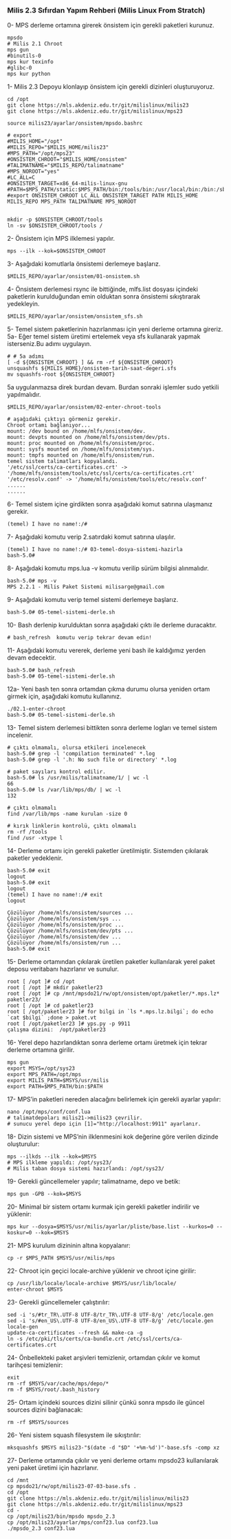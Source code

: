 ### Milis 2.3 Sıfırdan Yapım Rehberi (Milis Linux From Stratch) ###

0- MPS derleme ortamına girerek önsistem için gerekli paketleri kurunuz.
```
mpsdo
# Milis 2.1 Chroot
mps gun
#binutils-0
mps kur texinfo 
#glibc-0
mps kur python
```

1- Milis 2.3 Depoyu klonlayıp önsistem için gerekli dizinleri oluşturuyoruz.
```
cd /opt
git clone https://mls.akdeniz.edu.tr/git/milislinux/milis23
git clone https://mls.akdeniz.edu.tr/git/milislinux/mps23

source milis23/ayarlar/onsistem/mpsdo.bashrc

# export
#MILIS_HOME="/opt"
#MILIS_REPO="$MILIS_HOME/milis23"
#MPS_PATH="/opt/mps23"
#ONSISTEM_CHROOT="$MILIS_HOME/onsistem"
#TALIMATNAME="$MILIS_REPO/talimatname"
#MPS_NOROOT="yes"
#LC_ALL=C
#ONSISTEM_TARGET=x86_64-milis-linux-gnu
#PATH=$MPS_PATH/static:$MPS_PATH/bin:/tools/bin:/usr/local/bin:/bin:/sbin:/usr/sbin:/usr/bin:/root/bin:/usr/milis/bin
#export ONSISTEM_CHROOT LC_ALL ONSISTEM_TARGET PATH MILIS_HOME MILIS_REPO MPS_PATH TALIMATNAME MPS_NOROOT


mkdir -p $ONSISTEM_CHROOT/tools
ln -sv $ONSISTEM_CHROOT/tools /
```

2- Önsistem için MPS ilklemesi yapılır.
```
mps --ilk --kok=$ONSISTEM_CHROOT
```

3- Aşağıdaki komutlarla önsistemi derlemeye başlarız. 

```
$MILIS_REPO/ayarlar/onsistem/01-onsistem.sh
```

4- Önsistem derlemesi rsync ile bittiğinde, mlfs.list dosyası 
içindeki paketlerin kurulduğundan emin olduktan sonra önsistemi sıkıştırarak yedekleyin.
```
$MILIS_REPO/ayarlar/onsistem/onsistem_sfs.sh
```


5- Temel sistem paketlerinin hazırlanması için yeni derleme ortamına gireriz.
5a- Eğer temel sistem üretimi ertelemek veya sfs kullanarak yapmak isterseniz.Bu adımı uygulayın.
```
# # 5a adımı
[ -d ${ONSISTEM_CHROOT} ] && rm -rf ${ONSISTEM_CHROOT}
unsquashfs ${MILIS_HOME}/onsistem-tarih-saat-degeri.sfs
mv squashfs-root ${ONSISTEM_CHROOT}
```
5a uygulanmazsa direk burdan devam.
Burdan sonraki işlemler sudo yetkili yapılmalıdır.
```
$MILIS_REPO/ayarlar/onsistem/02-enter-chroot-tools

# aşağıdaki çıktıyı görmeniz gerekir.
Chroot ortamı bağlanıyor...
mount: /dev bound on /home/mlfs/onsistem/dev.
mount: devpts mounted on /home/mlfs/onsistem/dev/pts.
mount: proc mounted on /home/mlfs/onsistem/proc.
mount: sysfs mounted on /home/mlfs/onsistem/sys.
mount: tmpfs mounted on /home/mlfs/onsistem/run.
temel sistem talimatları kopyalandı.
'/etc/ssl/certs/ca-certificates.crt' -> '/home/mlfs/onsistem/tools/etc/ssl/certs/ca-certificates.crt'
'/etc/resolv.conf' -> '/home/mlfs/onsistem/tools/etc/resolv.conf'
......
......
```

6- Temel sistem içine girdikten sonra aşağıdaki komut satırına ulaşmanız gerekir.
```
(temel) I have no name!:/#
```

7- Aşağıdaki komutu verip 2.satırdaki komut satırına ulaşılır.
```
(temel) I have no name!:/# 03-temel-dosya-sistemi-hazirla
bash-5.0#
```

8- Aşağıdaki komutu mps.lua -v komutu verilip sürüm bilgisi alınmalıdır.
```
bash-5.0# mps -v
MPS 2.2.1 - Milis Paket Sistemi milisarge@gmail.com

```

9- Aşağıdaki komutu verip temel sistemi derlemeye başlarız.
```
bash-5.0# 05-temel-sistemi-derle.sh

```

10- Bash derlenip kurulduktan sonra aşağıdaki çıktı ile derleme duracaktır.
```
# bash_refresh  komutu verip tekrar devam edin!

```

11- Aşağıdaki komutu vererek, derleme yeni bash ile kaldığımız yerden devam edecektir.
```
bash-5.0# bash_refresh
bash-5.0# 05-temel-sistemi-derle.sh

```

12a- Yeni bash ten sonra ortamdan çıkma durumu olursa yeniden ortam girmek için, aşağıdaki komutu kullanınız.
```
./02.1-enter-chroot
bash-5.0# 05-temel-sistemi-derle.sh
```

13- Temel sistem derlemesi bittikten sonra derleme logları ve temel sistem incelenir.
```
# çıktı olmamalı, olursa etkileri incelenecek
bash-5.0# grep -l 'compilation terminated' *.log
bash-5.0# grep -l '.h: No such file or directory' *.log

# paket sayıları kontrol edilir.
bash-5.0# ls /usr/milis/talimatname/1/ | wc -l
66
bash-5.0# ls /var/lib/mps/db/ | wc -l
132

# çıktı olmamalı
find /var/lib/mps -name kurulan -size 0

# kırık linklerin kontrolü, çıktı olmamalı
rm -rf /tools
find /usr -xtype l
```

14- Derleme ortamı için gerekli paketler üretilmiştir. Sistemden çıkılarak paketler yedeklenir.
```
bash-5.0# exit
logout
bash-5.0# exit
logout
(temel) I have no name!:/# exit
logout

Çözülüyor /home/mlfs/onsistem/sources ...
Çözülüyor /home/mlfs/onsistem/sys ...
Çözülüyor /home/mlfs/onsistem/proc ...
Çözülüyor /home/mlfs/onsistem/dev/pts ...
Çözülüyor /home/mlfs/onsistem/dev ...
Çözülüyor /home/mlfs/onsistem/run ...
bash-5.0# exit

```

15- Derleme ortamından çıkılarak üretilen paketler kullanılarak yerel paket deposu veritabanı hazırlanır ve sunulur.
```
root [ /opt ]# cd /opt
root [ /opt ]# mkdir paketler23
root [ /opt ]# cp /mnt/mpsdo21/rw/opt/onsistem/opt/paketler/*.mps.lz* paketler23/
root [ /opt ]# cd paketler23
root [ /opt/paketler23 ]# for bilgi in `ls *.mps.lz.bilgi`; do echo `cat $bilgi` ;done > paket.vt
root [ /opt/paketler23 ]# yps.py -p 9911
çalışma dizini:  /opt/paketler23
```

16- Yerel depo hazırlandıktan sonra derleme ortamı üretmek için tekrar derleme ortamına girilir.
```
mps gun
export MSYS=/opt/sys23
export MPS_PATH=/opt/mps
export MILIS_PATH=$MSYS/usr/milis
export PATH=$MPS_PATH/bin:$PATH
```

17- MPS’in paketleri nereden alacağını belirlemek için gerekli ayarlar yapılır:

```
nano /opt/mps/conf/conf.lua
# talimatdepoları milis21->milis23 çevrilir.
# sunucu yerel depo için [1]="http://localhost:9911" ayarlanır.
```

18- Dizin sistemi ve MPS’nin ilklenmesini kok değerine göre verilen dizinde oluşturulur:

```
mps --ilkds --ilk --kok=$MSYS
# MPS ilkleme yapıldı: /opt/sys23/
# Milis taban dosya sistemi hazırlandı: /opt/sys23/
```

19- Gerekli güncellemeler yapılır; talimatname, depo ve betik:

```
mps gun -GPB --kok=$MSYS
```

20- Minimal bir sistem ortamı kurmak için gerekli paketler indirilir ve yüklenir:

```
mps kur --dosya=$MSYS/usr/milis/ayarlar/pliste/base.list --kurkos=0 --koskur=0 --kok=$MSYS
```

21- MPS kurulum dizininin altına kopyalanır:

```
cp -r $MPS_PATH $MSYS/usr/milis/mps
```

22- Chroot için geçici locale-archive yüklenir ve chroot içine girilir:

```
cp /usr/lib/locale/locale-archive $MSYS/usr/lib/locale/ 
enter-chroot $MSYS
```

23- Gerekli güncellemeler çalıştırılır:

```
sed -i 's/#tr_TR\.UTF-8 UTF-8/tr_TR\.UTF-8 UTF-8/g' /etc/locale.gen
sed -i 's/#en_US\.UTF-8 UTF-8/en_US\.UTF-8 UTF-8/g' /etc/locale.gen
locale-gen
update-ca-certificates --fresh && make-ca -g
ln -s /etc/pki/tls/certs/ca-bundle.crt /etc/ssl/certs/ca-certificates.crt
```

24- Önbellekteki paket arşivleri temizlenir, ortamdan çıkılır ve komut tarihçesi temizlenir:

```
exit
rm -rf $MSYS/var/cache/mps/depo/*
rm -f $MSYS/root/.bash_history
```

25- Ortam içindeki sources dizini silinir çünkü sonra mpsdo ile güncel sources dizini bağlanacak:

```
rm -rf $MSYS/sources
```

26- Yeni sistem squash filesystem ile sıkıştırılır:

```
mksquashfs $MSYS milis23-"$(date -d "$D" '+%m-%d')"-base.sfs -comp xz
```

27- Derleme ortamında çıkılır ve yeni derleme ortamı mpsdo23 kullanılarak yeni paket üretimi için hazırlanır.

```
cd /mnt
cp mpsdo21/rw/opt/milis23-07-03-base.sfs .
cd /opt
git clone https://mls.akdeniz.edu.tr/git/milislinux/milis23
git clone https://mls.akdeniz.edu.tr/git/milislinux/mps23
cd -
cp /opt/milis23/bin/mpsdo mpsdo_2.3
cp /opt/milis23/ayarlar/mps/conf23.lua conf23.lua
./mpsdo_2.3 conf23.lua
```
